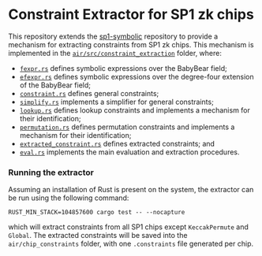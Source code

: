 # Constraint Extractor for SP1 zk chips

This repository extends the [sp1-symbolic](https://github.com/jtguibas/sp1-symbolic/commit/be96dc2426003dc7ba3e9244544c7e7cf6b61ebd) repository to provide a mechanism for extracting constraints from SP1 zk chips.
This mechanism is implemented in the [`air/src/constraint_extraction`](air/src/constraint_extraction) folder, where:
- [`fexpr.rs`](air/src/constraint_extraction/fexpr.rs) defines symbolic expressions over the BabyBear field;
- [`efexpr.rs`](air/src/constraint_extraction/efexpr.rs) defines symbolic expressions over the degree-four extension of the BabyBear field;
- [`constraint.rs`](air/src/constraint_extraction/constraint.rs) defines general constraints;
- [`simplify.rs`](air/src/constraint_extraction/simplify.rs) implements a simplifier for general constraints;
- [`lookup.rs`](air/src/constraint_extraction/lookup.rs) defines lookup constraints and implements a mechanism for their identification;
- [`permutation.rs`](air/src/constraint_extraction/permutation.rs) defines permutation constraints and implements a mechanism for their identification;
- [`extracted_constraint.rs`](air/src/constraint_extraction/extracted_constraint.rs) defines extracted constraints; and
- [`eval.rs`](air/src/constraint_extraction/permutation.rs) implements the main evaluation and extraction procedures.

### Running the extractor
Assuming an installation of Rust is present on the system, the extractor can be run using the following command:
```
RUST_MIN_STACK=104857600 cargo test -- --nocapture
```
which will extract constraints from all SP1 chips except `KeccakPermute` and `Global`.
The extracted constraints will be saved into the `air/chip_constraints` folder, with one `.constraints` file generated per chip.